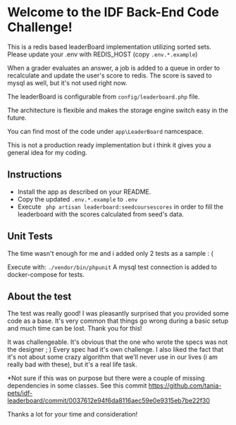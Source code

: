 # Welcome to the IDF Back-End Code Challenge!

This is a redis based leaderBoard implementation utilizing sorted sets.
Please update your .env with REDIS_HOST (copy `.env.*.example`)

When a grader evaluates an answer, a job is added to a queue in order to recalculate and update the user's score to redis.
The score is saved to mysql as well, but it's not used right now.

The leaderBoard is configurable from `config/leaderboard.php` file.

The architecture is flexible and makes the storage engine switch easy in the future.

You can find most of the code under ```app\LeaderBoard``` namcespace.

This is not a production ready implementation but i think it gives you a general idea for my coding.

## Instructions

 - Install the app as described on your README.
 - Copy the updated `.env.*.example` to `.env`
 - Execute ``` php artisan leaderboard:seedcoursescores``` in order to fill the leaderboard with the scores calculated from seed's data.


## Unit Tests

The time wasn't enough for me and i added only 2 tests as a sample : (

Execute with: ```./vendor/bin/phpunit```
A mysql test connection is added to docker-compose for tests.

## About the test

The test was really good!
I was pleasantly surprised that you provided some code as a base. It's very common that things go wrong during a basic setup and much time can be lost.
Thank you for this!

It was challengeable. It's obvious that the one who wrote the specs was not the designer ; ) Every spec had it's own challenge.
I also liked the fact that it's not about some crazy algorithm that we'll never use in our lives (i am really bad with these), but it's a real life task.

*Not sure if this was on purpose but there were a couple of missing dependencies in some classes.
See this commit  https://github.com/tania-pets/idf-leaderboard/commit/0037612e94f6da8116aec59e0e9315eb7be22f30


Thanks a lot for your time and consideration!
